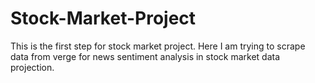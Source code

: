 # Stock-Market-Project
This is the first step for stock market project. Here I am trying to scrape data from verge for news sentiment analysis in stock market data projection. 
